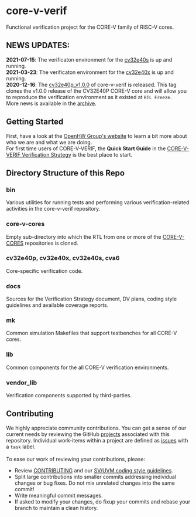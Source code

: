 <!--

 Copyright 2020, 2021 OpenHW Group

 Licensed under the Solderpad Hardware Licence, Version 2.0 (the "License");
 you may not use this file except in compliance with the License.
 You may obtain a copy of the License at

     https://solderpad.org/licenses/

 Unless required by applicable law or agreed to in writing, software
 distributed under the License is distributed on an "AS IS" BASIS,
 WITHOUT WARRANTIES OR CONDITIONS OF ANY KIND, either express or implied.
 See the License for the specific language governing permissions and
 limitations under the License.

 SPDX-License-Identifier: Apache-2.0 WITH SHL-2.0

-->

# core-v-verif
Functional verification project for the CORE-V family of RISC-V cores.

## NEWS UPDATES:
**2021-07-15**: The verificaton environment for the [cv32e40s](https://github.com/openhwgroup/cv32e40s) is up and running.
<br>
**2021-03-23**: The verificaton environment for the [cv32e40x](https://github.com/openhwgroup/cv32e40x) is up and running.
<br>
**2020-12-16**: The [cv32e40p_v1.0.0](https://github.com/openhwgroup/core-v-verif/releases/tag/22dc5fc) of core-v-verif is released.
This tag clones the v1.0.0 release of the CV32E40P CORE-V core and will allow you to reproduce the verification environment as it existed at `RTL Freeze`.
<br>
More news is available in the [archive](https://github.com/openhwgroup/core-v-verif/blob/master/NEWS_ARCHIVE.md).

## Getting Started
First, have a look at the [OpenHW Group's website](https://www.openhwgroup.org) to learn a bit more about who we are and what we are doing.
<br>
For first time users of CORE-V-VERIF, the **Quick Start Guide** in the [CORE-V-VERIF Verification Strategy](https://core-v-docs-verif-strat.readthedocs.io/en/latest/) is the best place to start.

<!--
### Getting started with CV32E4\* cores
If you want to run a simulation there are two options:
1. To run the CORE testbench for the CV32E40P, go to `cv32e40p/sim/core` and read the README.
2. To run any of the CV32E4\* UVM environment go to `mk/uvmt` and read the README.
-->

<!--
#### CV32E40P coverage data
The most recently published coverage report for the CV32E40P can be found [here](https://openhwgroup.github.io/core-v-verif/).
-->

<!--
### Getting started with CVA6
To run CVA6 testbench, go to [cva6](cva6) directory and read the README.
-->

## Directory Structure of this Repo
### bin
Various utilities for running tests and performing various verification-related activities in the core-v-verif repository.

### core-v-cores
Empty sub-directory into which the RTL from one or more of the [CORE-V-CORES](https://github.com/openhwgroup/core-v-cores) repositories is cloned.

### cv32e40p, cv32e40x, cv32e40s, cva6
Core-specific verification code.

### docs
Sources for the Verification Strategy document, DV plans, coding style guidelines and available coverage reports.

### mk
Common simulation Makefiles that support testbenches for all CORE-V cores.

### lib
Common components for the all CORE-V verification environments.

### vendor_lib
Verification components supported by third-parties.

## Contributing
We highly appreciate community contributions. You can get a sense of our current needs by reviewing the GitHub
[projects](https://github.com/openhwgroup/core-v-verif/projects) associated with this repository.   Individual work-items
within a project are defined as [issues](https://github.com/openhwgroup/core-v-verif/issues) with a `task` label.
<br><br>To ease our work of reviewing your contributions, please:

* Review [CONTRIBUTING](https://github.com/openhwgroup/core-v-verif/blob/master/CONTRIBUTING.md)
and our [SV/UVM coding style guidelines](https://github.com/openhwgroup/core-v-verif/blob/master/docs/CodingStyleGuidelines.md).
* Split large contributions into smaller commits addressing individual changes or bug fixes.
Do not mix unrelated changes into the same commit!
* Write meaningful commit messages.
* If asked to modify your changes, do fixup your commits and rebase your branch to maintain a clean history.
